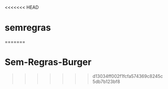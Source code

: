 <<<<<<< HEAD
# semregras
=======
# Sem-Regras-Burger
>>>>>>> d13034ff002f1fcfa574369c8245c5db7b123bf8
